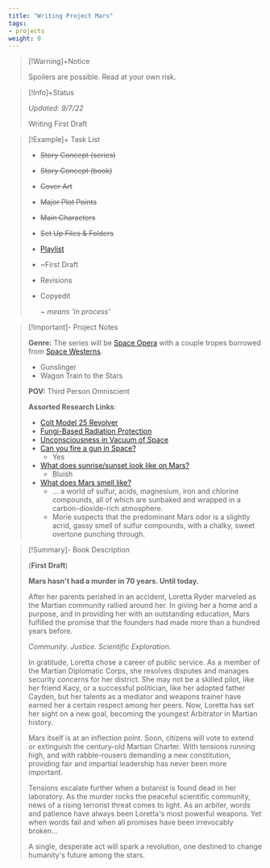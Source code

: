 ```yaml
---
title: "Writing Project Mars"
tags:
- projects
weight: 0
---
```



>[!Warning]+Notice
>
> Spoilers are possible. Read at your own risk.


> [!Info]+Status
>
>*Updated: 9/7/22*
>
> Writing First Draft

>[!Example]+ Task List
> 
> * ~~Story Concept (series)~~
> * ~~Story Concept (book)~~
> * ~~Cover Art~~
> * ~~Major Plot Points~~
> * ~~Main Characters~~
> * ~~Set Up Files & Folders~~
> * [Playlist](/notes/space-opera-playlist.md)
> * ~First Draft
> * Revisions
> * Copyedit
>   
>   *~ means 'in process'*


>[!Important]- Project Notes
>
>
>**Genre:** The series will be [Space Opera](https://tvtropes.org/pmwiki/pmwiki.php/Main/SpaceOpera) with a couple tropes borrowed from [Space Westerns](https://tvtropes.org/pmwiki/pmwiki.php/Main/SpaceWestern).
> * Gunslinger
> * Wagon Train to the Stars
>
>**POV:** Third Person Omniscient
>
>**Assorted Research Links**:
> * [Colt Model 25 Revolver](https://www.smith-wesson.com/product/model-25)  
> * [Fungi-Based Radiation Protection](https://www.biorxiv.org/content/10.1101/2020.07.16.205534v6)  
> * [Unconsciousness in Vacuum of Space](http://www.todayifoundout.com/index.php/2012/06/you-can-survive-being-exposed-to-the-near-vacuum-of-space-for-about-90-seconds-with-no-longterm-damage/) 
> * [Can you fire a gun in Space?](https://www.sciencefocus.com/space/can-you-fire-a-gun-in-space/) 
> 	* Yes
> * [What does sunrise/sunset look like on Mars?](https://solarsystem.nasa.gov/news/925/what-does-a-sunrise-sunset-look-like-on-mars/)
> 	* Bluish
> * [What does Mars smell like?](https://www.scientificamerican.com/article/what-does-mars-smell-like/)
> 	* ... a world of sulfur, acids, magnesium, iron and chlorine compounds, all of which are sunbaked and wrapped in a carbon-dioxide-rich atmosphere.
> 	* Morie suspects that the predominant Mars odor is a slightly acrid, gassy smell of sulfur compounds, with a chalky, sweet overtone punching through.
>



>[!Summary]- Book Description
> 
> (**First Draft**)
>
> **Mars hasn't had a murder in 70 years. Until today.**  
>
>After her parents perished in an accident, Loretta Ryder marveled as the Martian community rallied around her. In giving her a home and a purpose, and in providing her with an outstanding education, Mars fulfilled the promise that the founders had made more than a hundred years before.
>
>*Community. Justice. Scientific Exploration.*
>
>In gratitude, Loretta chose a career of public service. As a member of the Martian Diplomatic Corps, she resolves disputes and manages security concerns for her district. She may not be a skilled pilot, like her friend Kacy, or a successful politician, like her adopted father Cayden, but her talents as a mediator and weapons trainer have earned her a certain respect among her peers. Now, Loretta has set her sight on a new goal, becoming the youngest Arbitrator in Martian history.
>
>Mars itself is at an inflection point. Soon, citizens will vote to extend or extinguish the century-old Martian Charter. With tensions running high, and with rabble-rousers demanding a new constitution, providing fair and impartial leadership has never been more important.
>
> Tensions escalate further when a botanist is found dead in her laboratory. As the murder rocks the peaceful scientific community, news of a rising terrorist threat comes to light. As an arbiter, words and patience have always been Loretta's most powerful weapons. Yet when words fail and when all promises have been irrevocably broken...
>
> A single, desperate act will spark a revolution, one destined to change humanity's future among the stars.
> 


